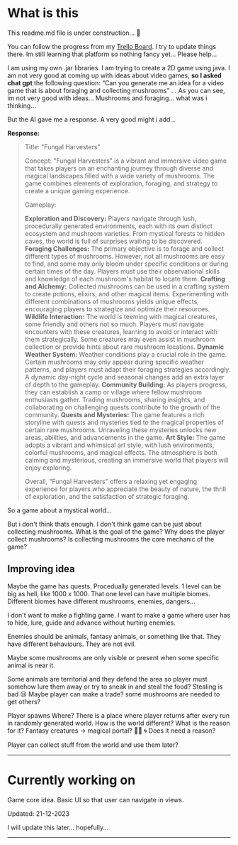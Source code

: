 # What is this
This readme.md file is under construction... 🔨

You can follow the progress from my [Trello Board](https://trello.com/b/YvU72F2l/2d-game).
I try to update things there. Im still learning that platform so nothing fancy yet... Please help...

I am using my own .jar libraries.
I am trying to create a 2D game using java.
I am not very good at coming up with ideas about video games, **so I asked chat gpt** the following question: “Can you generate me an idea for a video game that is about foraging and collecting mushrooms”
...
As you can see, im not very good with ideas... Mushrooms and foraging... what was i thinking...

But the AI gave me a response. A very good might i add...

**Response:**

> Title: "Fungal Harvesters"
> 
> Concept: "Fungal Harvesters" is a vibrant and immersive video game that takes players on an enchanting journey through diverse and magical landscapes filled with a wide variety of mushrooms. The game combines elements of exploration, foraging, and strategy to create a unique gaming experience.
>
> Gameplay:
>
> **Exploration and Discovery:** Players navigate through lush, procedurally generated environments, each with its own distinct ecosystem and mushroom varieties. From mystical forests to hidden caves, the world is full of surprises waiting to be discovered.
> **Foraging Challenges:** The primary objective is to forage and collect different types of mushrooms. However, not all mushrooms are easy to find, and some may only bloom under specific conditions or during certain times of the day. Players must use their observational skills and knowledge of each mushroom's habitat to locate them.
> **Crafting and Alchemy:** Collected mushrooms can be used in a crafting system to create potions, elixirs, and other magical items. Experimenting with different combinations of mushrooms yields unique effects, encouraging players to strategize and optimize their resources.
> **Wildlife Interaction:** The world is teeming with magical creatures, some friendly and others not so much. Players must navigate encounters with these creatures, learning to avoid or interact with them strategically. Some creatures may even assist in mushroom collection or provide hints about rare mushroom locations.
> **Dynamic Weather System:** Weather conditions play a crucial role in the game. Certain mushrooms may only appear during specific weather patterns, and players must adapt their foraging strategies accordingly. A dynamic day-night cycle and seasonal changes add an extra layer of depth to the gameplay.
> **Community Building:** As players progress, they can establish a camp or village where fellow mushroom enthusiasts gather. Trading mushrooms, sharing insights, and collaborating on challenging quests contribute to the growth of the community.
> **Quests and Mysteries:** The game features a rich storyline with quests and mysteries tied to the magical properties of certain rare mushrooms. Unraveling these mysteries unlocks new areas, abilities, and advancements in the game.
> **Art Style:** The game adopts a vibrant and whimsical art style, with lush environments, colorful mushrooms, and magical effects. The atmosphere is both calming and mysterious, creating an immersive world that players will enjoy exploring.
> 
> Overall, "Fungal Harvesters" offers a relaxing yet engaging experience for players who appreciate the beauty of nature, the thrill of exploration, and the satisfaction of strategic foraging.

So a game about a mystical world...

But i don't think thats enough. I don't think game can be just about collecting mushrooms.
What is the goal of the game?
Why does the player collect mushrooms?
Is collecting mushrooms the core mechanic of the game?

## Improving idea
Maybe the game has quests. Procedually generated levels. 1 level can be big as hell, like 1000 x 1000. That one level can have multiple biomes.
Different biomes have different mushrooms, enemies, dangers...

I don't want to make a fighting game. I want to make a game where user has to hide, lure, guide and advance without hurting enemies.

Enemies should be animals, fantasy animals, or something like that. They have different behaviours. They are not evil.

Maybe some mushrooms are only visible or present when some specific animal is near it.

Some animals are territorial and they defend the area so player must somehow lure them away or try to sneak in and steal the food?
Stealing is bad 😢
Maybe player can make a trade? some mushrooms are needed to get others?

Player spawns Where?
There is a place where player returns after every run in randomly generated world.
How is the world different? What is the reason for it? Fantasy creatures -> magical portal? 🧙‍♂️ 🌀
Does it need a reason?

Player can collect stuff from the world and use them later?

---
# Currently working on
Game core idea.
Basic UI so that user can navigate in views.

Updated: 21-12-2023

I will update this later... hopefully...


---